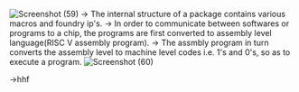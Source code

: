 ![Screenshot (59)](https://github.com/Santhosh1901/VSD_Digital_VLSI_SoC_design/assets/66910104/3ea3acd3-ae7d-42aa-b966-2469d3936181)
-> The internal structure of a package contains various macros and foundry ip's.
-> In order to communicate between softwares or programs to a chip,  the programs are first converted to assembly level language(RISC V assembly program).
-> The assmbly program in turn converts the assembly level to machine level codes i.e. 1's and 0's, so as to execute a program.
![Screenshot (60)](https://github.com/Santhosh1901/VSD_Digital_VLSI_SoC_design/assets/66910104/d7f35262-48f7-482c-9de3-02c6b105e1d1)

->hhf
